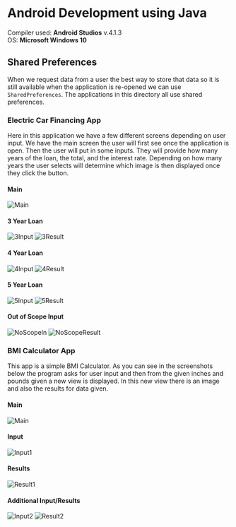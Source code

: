 # Android Development using Java

Compiler used: **Android Studios** v.4.1.3 <br />
OS: **Microsoft Windows 10**

## Shared Preferences

When we request data from a user the best way to store that data so it is still available when the application is re-opened we can use `SharedPreferences`. The applications in this directory all use shared preferences.


### Electric Car Financing App

Here in this application we have a few different screens depending on user input. We have the main screen the user will first see once the application is open. Then the user will put in some inputs. They will provide how many years of the loan, the total, and the interest rate. Depending on how many years the user selects will determine which image is then displayed once they click the button. 


#### Main

![Main](https://github.com/aquaman48/Android-Apps/blob/main/Screenshots/Electric-Car-Financing-App/Electric_Car_Main.png)

#### 3 Year Loan 

![3Input](https://github.com/aquaman48/Android-Apps/blob/main/Screenshots/Electric-Car-Financing-App/Electric_Car_Input3.png) ![3Result](https://github.com/aquaman48/Android-Apps/blob/main/Screenshots/Electric-Car-Financing-App/Electric_Car_Input3_Result.png)

#### 4 Year Loan 

![4Input](https://github.com/aquaman48/Android-Apps/blob/main/Screenshots/Electric-Car-Financing-App/Electric_Car_Input4.png) ![4Result](https://github.com/aquaman48/Android-Apps/blob/main/Screenshots/Electric-Car-Financing-App/Electric_Car_Input4_Results.png)

#### 5 Year Loan

![5Input](https://github.com/aquaman48/Android-Apps/blob/main/Screenshots/Electric-Car-Financing-App/Electric_Car_Input5.png) ![5Result](https://github.com/aquaman48/Android-Apps/blob/main/Screenshots/Electric-Car-Financing-App/Electric_Car_Input5_Results.png)

#### Out of Scope Input

![NoScopeIn](https://github.com/aquaman48/Android-Apps/blob/main/Screenshots/Electric-Car-Financing-App/Electric_Car_Input6_Results.png) ![NoScopeResult](https://github.com/aquaman48/Android-Apps/blob/main/Screenshots/Electric-Car-Financing-App/Electric_Car_Input6.png)

### BMI Calculator App
This app is a simple BMI Calculator. As you can see in the screenshots below the program asks for user input and then from the given inches and pounds given a new view is displayed. In this new view there is an image and also the results for data given. 

#### Main

![Main](https://github.com/aquaman48/Android-Apps/blob/main/Screenshots/BMI-Calculator-Shared-Pref/BMI_Calculator_Main.png)

#### Input

![Input1](https://github.com/aquaman48/Android-Apps/blob/main/Screenshots/BMI-Calculator-Shared-Pref/BMI_Calculator_Inputs.png)

#### Results 

![Result1](https://github.com/aquaman48/Android-Apps/blob/main/Screenshots/BMI-Calculator-Shared-Pref/BMI_Calculator_Results.png)

#### Additional Input/Results

![Input2](https://github.com/aquaman48/Android-Apps/blob/main/Screenshots/BMI-Calculator-Shared-Pref/BMI_Calculator_Inputs2.png) ![Result2](https://github.com/aquaman48/Android-Apps/blob/main/Screenshots/BMI-Calculator-Shared-Pref/BMI_Calculator_Results2.png)
